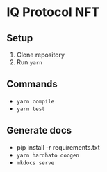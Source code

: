 # IQ Protocol NFT

## Setup

1. Clone repository
2. Run `yarn`

## Commands

- `yarn compile`
- `yarn test`

## Generate docs

- pip install -r requirements.txt
- `yarn hardhato docgen`
- `mkdocs serve`
